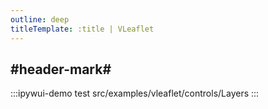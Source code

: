 ```yaml
---
outline: deep
titleTemplate: :title | VLeaflet
---
```


## #header-mark#
:::ipywui-demo test
src/examples/vleaflet/controls/Layers
::: 
